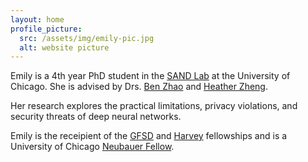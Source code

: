 ```yaml
---
layout: home
profile_picture:
  src: /assets/img/emily-pic.jpg
  alt: website picture
---
```


<p>
Emily is a 4th year PhD student in the <a href="http://sandlab.cs.uchicago.edu" target="_blank">SAND Lab</a> at the University of Chicago. She is advised by Drs. <a href="http://people.cs.uchicago.edu/~ravenben/" target= "_blank">Ben Zhao</a> and <a href="http://people.cs.uchicago.edu/~htzheng/" target="_blank">Heather Zheng</a>. 
</p>


<p>
Her research explores the practical limitations, privacy violations, and security threats of deep neural networks.
</p>

<p>
Emily is the receipient of the <a href="https://stemfellowships.org/" target="_blank">GFSD</a> and <a href="https://msfdn.org/harveyfellows/overview/" target="_blank">Harvey</a> fellowships and is a University of Chicago <a href="https://grad.uchicago.edu/fellowships/neubauer-fellows/" target="_blank">Neubauer Fellow</a>. 
</p>
